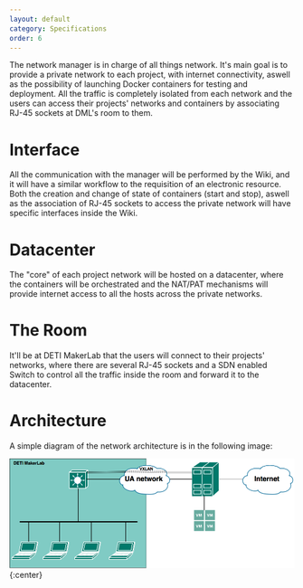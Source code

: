 ```yaml
---
layout: default
category: Specifications
order: 6
---
```


The network manager is in charge of all things network. It's main goal is to provide a private network to each project, with internet connectivity, aswell as the possibility of launching Docker containers for testing and deployment. All the traffic is completely isolated from each network and the users can access their projects' networks and containers by associating RJ-45 sockets at DML's room to them.

# Interface

All the communication with the manager will be performed by the Wiki, and it will have a similar workflow to the requisition of an electronic resource. Both the creation and change of state of containers (start and stop), aswell as the association of RJ-45 sockets to access the private network will have specific interfaces inside the Wiki.

# Datacenter

The "core" of each project network will be hosted on a datacenter, where the containers will be orchestrated and the NAT/PAT mechanisms will provide internet access to all the hosts across the private networks.

# The Room

It'll be at DETI MakerLab that the users will connect to their projects' networks, where there are several RJ-45 sockets and a SDN enabled Switch to control all the traffic inside the room and forward it to the datacenter.

# Architecture

A simple diagram of the network architecture is in the following image:

![](../../images/specifications/network-architecture.png)
{:center}
